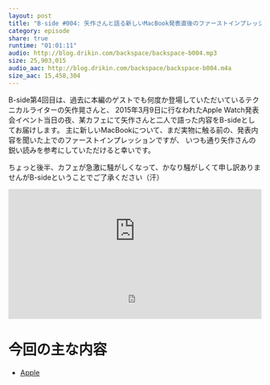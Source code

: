 ```yaml
---
layout: post
title: "B-side #004: 矢作さんと語る新しいMacBook発表直後のファーストインプレッション"
category: episode
share: true
runtime: "01:01:11"
audio: http://blog.drikin.com/backspace/backspace-b004.mp3
size: 25,903,015
audio_aac: http://blog.drikin.com/backspace/backspace-b004.m4a
size_aac: 15,458,304
---
```


B-side第4回目は、過去に本編のゲストでも何度か登場していただいているテクニカルライターの矢作晃さんと、
2015年3月9日に行なわれたApple Watch発表会イベント当日の夜、某カフェにて矢作さんと二人で語った内容をB-sideとしてお届けします。
主に新しいMacBookについて、まだ実物に触る前の、発表内容を聞いた上でのファーストインプレッションですが、
いつも通り矢作さんの鋭い読みを参考にしていただけると幸いです。

ちょっと後半、カフェが急激に騒がしくなって、かなり騒がしくて申し訳ありませんがB-sideということでご了承ください（汗）

<iframe width="100%" height="166" scrolling="no" frameborder="no" src="https://w.soundcloud.com/player/?url=https%3A//api.soundcloud.com/tracks/195139520&amp;color=ff5500&amp;auto_play=false&amp;hide_related=false&amp;show_comments=true&amp;show_user=true&amp;show_reposts=false"></iframe>

<iframe src="http://backspace.fm/subscribes.html" width="100%" height="92" scrolling="no" frameborder="0"></iframe>

# 今回の主な内容

- [Apple](http://www.apple.com/jp/)
